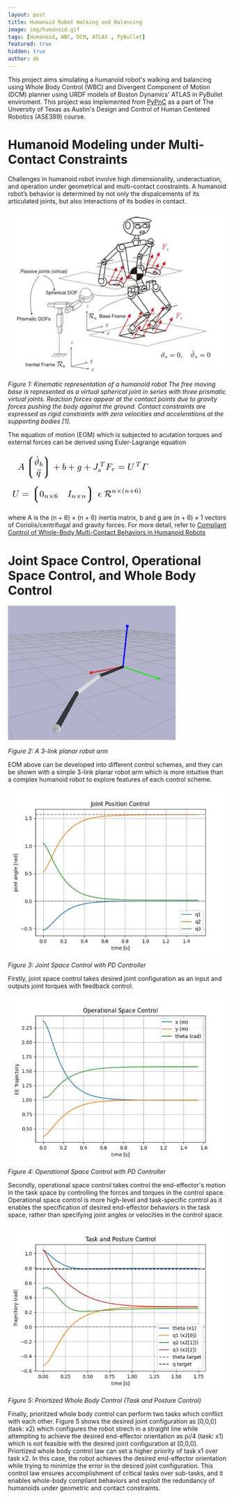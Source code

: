 ```yaml
---
layout: post
title: Humanoid Robot Walking and Balancing
image: img/humanoid.gif
tags: [Humanoid, WBC, DCM, ATLAS , PyBullet]
featured: true
hidden: true
author: dk
---
```

This project aims simulating a humanoid robot's walking and balancing using Whole Body Control (WBC) and Divergent Component of Motion (DCM) planner using URDF models of Boston Dynamics' ATLAS in PyBullet enviroment. This project was implemented from [PyPnC](https://github.com/junhyeokahn/PyPnC) as a part of The Unversity of Texas as Austin's Design and Control of Human Centered Robotics (ASE389) course.


# Humanoid Modeling under Multi-Contact Constraints
Challenges in humanoid robot involve high dimensionality, underactuation, and operation under geometrical and multi-contact constraints. A humanoid robot’s behavior is determined by not only the dispalcements of its articulated joints, but also interactions of its bodies in contact.

<div class="post-flex-display">
    <img src="/img/humanoid/kinematic_model.png" alt="model">
</div>

*Figure 1: Kinematic representation of a humanoid robot The free moving base is represented as a virtual spherical joint in series with three prismatic virtual joints. Reaction forces appear at the contact points due to gravity forces pushing the body against the ground. Contact constraints are expressed as rigid constraints with zero velocities and accelerations at the supporting bodies [1].*

The equation of motion (EOM) which is subjected to acutation torques and external forces can be derived using Euler-Lagrange equation

<div class="post-flex-display">
    <img src="/img/humanoid/eq1.png" alt="eq1">
</div>

<div class="post-flex-display">
    <img src="/img/humanoid/eq2.png" alt="eq2">
</div>

where A is the (n + 6) × (n + 6) inertia matrix, b and g are (n + 6) × 1 vectors of Coriolis/centrifugal and gravity forces.
For more detail, refer to [Compliant Control of Whole-Body Multi-Contact Behaviors in Humanoid Robots](http://sites.utexas.edu/hcrl/files/2016/01/book-chapter-springer.pdf)

# Joint Space Control, Operational Space Control, and Whole Body Control

<div class="post-flex-display">
    <img src="/img/humanoid/arm.png" alt="arm">
</div>

*Figure 2: A 3-link planar robot arm*

EOM above can be developed into different control schemes, and they can be shown with a simple 3-link planar robot arm which is more intuitive than a complex humanoid robot to explore features of each control scheme.

<div class="post-flex-display">
    <img src="/img/humanoid/jpos.jpg" alt="jpos">
</div>

*Figure 3: Joint Space Control with PD Controller*

Firstly, joint space control takes desired joint configuration as an input and outputs joint torques with feedback control.


<div class="post-flex-display">
    <img src="/img/humanoid/osc.jpg" alt="osc">
</div>

*Figure 4: Operational Space Control with PD Controller*

Secondly, operational space control takes control the end-effector's motion in the task space by controlling the forces and torques in the control space. Operational space control is more high-level and task-specific control as it enables the specification of desired end-effector behaviors in the task space, rather than specifying joint angles or velocities in the control space.

<div class="post-flex-display">
    <img src="/img/humanoid/wbc.jpg" alt="wbc">
</div>

*Figure 5: Priortized Whole Body Control (Task and Posture Control)*

Finally, prioritzed whole body control can perform two tasks which conflict with each other. Figure 5 shows the desired joint configuration as [0,0,0] (task: x2) which configures the robot strech in a straight line while attempting to achieve the desired end-effector orientation as pi/4 (task: x1) which is not feasible with the desired joint configuration at [0,0,0]. Priortized whole body control law can set a higher priority of task x1 over task x2. In this case, the robot achieves the desired end-effector orientation while trying to minimize the error in the desired joint configuration. This control law ensures accomplishment of critical tasks over sub-tasks, and it enables whole-body compliant behaviors and exploit the redundancy of humanoids under geometric and contact constraints.